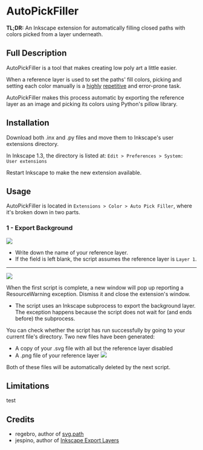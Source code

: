 # AutoPickFiller
**TL;DR:** An Inkscape extension for automatically filling closed paths with colors picked from a layer underneath.

## Full Description
AutoPickFiller is a tool that makes creating low poly art a little easier.

When a reference layer is used to set the paths' fill colors, picking and setting each color manually is a [highly](https://www.youtube.com/watch?v=7hcxuwDKo6I) [repetitive](https://www.youtube.com/watch?v=YdqndZ6T3MA) and error-prone task.

AutoPickFiller makes this process automatic by exporting the reference layer as an image and picking its colors using Python's pillow library.

## Installation
Download both .inx and .py files and move them to Inkscape's user extensions directory.

In Inkscape 1.3, the directory is listed at: `Edit > Preferences > System: User extensions`

Restart Inkscape to make the new extension available.

## Usage
AutoPickFiller is located in `Extensions > Color > Auto Pick Filler`, where it's broken down in two parts.

### 1 - Export Background
![](https://github.com/Raiyuuni/autopickfiller/assets/65428607/f0aacc7c-ec5a-4669-a92c-d5d266d533bd)

- Write down the name of your reference layer.
- If the field is left blank, the script assumes the reference layer is `Layer 1`.

---

![](https://github.com/Raiyuuni/autopickfiller/assets/65428607/3f5df713-8d14-4834-ab3e-dc7f74bd4763)

When the first script is complete, a new window will pop up reporting a ResourceWarning exception. Dismiss it and close the extension's window.
- The script uses an Inkscape subprocess to export the background layer. The exception happens because the script does not wait for (and ends before) the subprocess.

You can check whether the script has run successfully by going to your current file's directory. Two new files have been generated:
- A copy of your .svg file with all but the reference layer disabled
- A .png file of your reference layer
![](https://github.com/Raiyuuni/autopickfiller/assets/65428607/0ef86c3c-b4ee-4534-a7fb-7950e92d071c)

Both of these files will be automatically deleted by the next script.




## Limitations
test

## Credits
- regebro, author of [svg.path](https://github.com/jespino/inkscape-export-layers)
- jespino, author of [Inkscape Export Layers](https://github.com/jespino/inkscape-export-layers)
